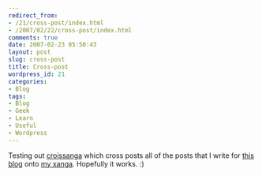 ```yaml
---
redirect_from:
- /21/cross-post/index.html
- /2007/02/22/cross-post/index.html
comments: true
date: 2007-02-23 05:50:43
layout: post
slug: cross-post
title: Cross-post
wordpress_id: 21
categories:
- Blog
tags:
- Blog
- Geek
- Learn
- Useful
- Wordpress
---
```


Testing out [croissanga](http://ryanlee.org/software/wp/croissanga/) which cross posts all of the posts that I write for [this blog](http://www.goingthewongway.com) onto [my xanga](http://www.xanga.com/keleka).  Hopefully it works.  :)
